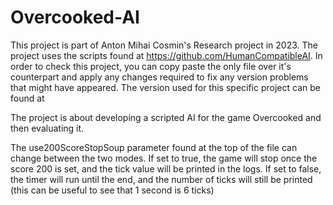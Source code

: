 # Overcooked-AI

This project is part of Anton Mihai Cosmin's Research project in 2023. The project uses the scripts found at https://github.com/HumanCompatibleAI. 
In order to check this project, you can copy paste the only file over it's counterpart and apply any changes required to fix any version problems that might have appeared.
The version used for this specific project can be found at

The project is about developing a scripted AI for the game Overcooked and then evaluating it.


The use200ScoreStopSoup parameter found at the top of the file can change between the two modes.
If set to true, the game will stop once the score 200 is set, and the tick value will be printed in the logs.
If set to false, the timer will run until the end, and the number of ticks will still be printed (this can be useful to see that 1 second is 6 ticks)